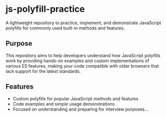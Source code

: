 # js-polyfill-practice

A lightweight repository to practice, implement, and demonstrate JavaScript polyfills for commonly used built-in methods and features.

## Purpose

This repository aims to help developers understand how JavaScript polyfills work by providing hands-on examples and custom implementations of various ES features, making your code compatible with older browsers that lack support for the latest standards.

## Features

- Custom polyfills for popular JavaScript methods and features
- Code examples and simple usage demonstrations
- Focused on understanding and preparing for interview purposes...
